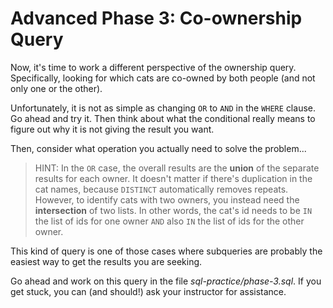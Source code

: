 # Advanced Phase 3: Co-ownership Query

Now, it's time to work a different perspective of the ownership query. 
Specifically, looking for which cats are co-owned by both people (and not only 
one or the other).

Unfortunately, it is not as simple as changing `OR` to `AND` in the `WHERE`
clause. Go ahead and try it. Then think about what the conditional really means
to figure out why it is not giving the result you want.

Then, consider what operation you actually need to solve the problem...

> HINT: In the `OR` case, the overall results are the **union** of the 
> separate results for each owner. It doesn't matter if there's duplication in 
> the cat names, because `DISTINCT` automatically removes repeats. However, to
> identify cats with two owners, you instead need the **intersection** of two
> lists. In other words, the cat's id needs to be `IN` the list of ids for 
> one owner `AND` also `IN` the list of ids for the other owner.

This kind of query is one of those cases where subqueries are probably the 
easiest way to get the results you are seeking.

Go ahead and work on this query in the file _sql-practice/phase-3.sql_. If you
get stuck, you can (and should!) ask your instructor for assistance.